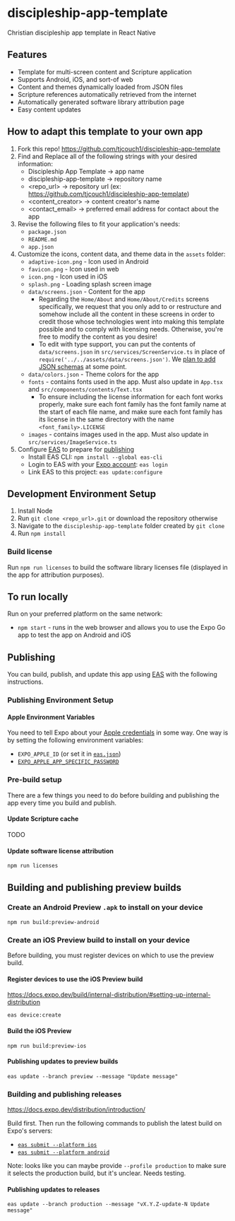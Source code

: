 # discipleship-app-template
Christian discipleship app template in React Native

## Features

- Template for multi-screen content and Scripture application
- Supports Android, iOS, and sort-of web
- Content and themes dynamically loaded from JSON files
- Scripture references automatically retrieved from the internet
- Automatically generated software library attribution page
- Easy content updates

## How to adapt this template to your own app

1. Fork this repo! https://github.com/tjcouch1/discipleship-app-template
2. Find and Replace all of the following strings with your desired information:
    - Discipleship App Template -> app name
    - discipleship-app-template -> repository name
    - <repo_url> -> repository url (ex: https://github.com/tjcouch1/discipleship-app-template)
    - <content_creator> -> content creator's name
    - <contact_email> -> preferred email address for contact about the app
3. Revise the following files to fit your application's needs:
    - `package.json`
    - `README.md`
    - `app.json`
4. Customize the icons, content data, and theme data in the `assets` folder:
    - `adaptive-icon.png` - Icon used in Android
    - `favicon.png` - Icon used in web
    - `icon.png` - Icon used in iOS
    - `splash.png` - Loading splash screen image
    - `data/screens.json` - Content for the app
      - Regarding the `Home/About` and `Home/About/Credits` screens specifically, we request that you only add to or restructure and somehow include all the content in these screens in order to credit those whose technologies went into making this template possible and to comply with licensing needs. Otherwise, you're free to modify the content as you desire!
      - To edit with type support, you can put the contents of `data/screens.json` in `src/services/ScreenService.ts` in place of `require('../../assets/data/screens.json')`. We [plan to add JSON schemas](https://github.com/tjcouch1/discipleship%2Dapp%2Dtemplate/issues/25) at some point.
    - `data/colors.json` - Theme colors for the app
    - `fonts` - contains fonts used in the app. Must also update in `App.tsx` and `src/components/contents/Text.tsx`
      - To ensure including the license information for each font works properly, make sure each font family has the font family name at the start of each file name, and make sure each font family has its license in the same directory with the name `<font_family>.LICENSE`
    - `images` - contains images used in the app. Must also update in `src/services/ImageService.ts`
5. Configure [EAS](https://docs.expo.dev/eas/) to prepare for [publishing](#publishing)
    - Install EAS CLI: `npm install --global eas-cli`
    - Login to EAS with your [Expo account](https://expo.dev/): `eas login`
    - Link EAS to this project: `eas update:configure`

## Development Environment Setup

1. Install Node
2. Run `git clone <repo_url>.git` or download the repository otherwise
3. Navigate to the `discipleship-app-template` folder created by `git clone`
4. Run `npm install`

### Build license 

Run `npm run licenses` to build the software library licenses file (displayed in the app for attribution purposes).

## To run locally

Run on your preferred platform on the same network:

- `npm start` - runs in the web browser and allows you to use the Expo Go app to test the app on Android and iOS

## Publishing

You can build, publish, and update this app using [EAS](https://docs.expo.dev/eas/) with the following instructions.

### Publishing Environment Setup

#### Apple Environment Variables

You need to tell Expo about your [Apple credentials](https://docs.expo.dev/submit/ios/#2-start-the-submission) in some way. One way is by setting the following environment variables:

- `EXPO_APPLE_ID` (or set it in [`eas.json`](https://docs.expo.dev/eas/json/#appleid))
- [`EXPO_APPLE_APP_SPECIFIC_PASSWORD`](https://github.com/expo/fyi/blob/main/apple-app-specific-password.md)

### Pre-build setup

There are a few things you need to do before building and publishing the app every time you build and publish.

#### Update Scripture cache

TODO

#### Update software license attribution

`npm run licenses`

## Building and publishing preview builds

### Create an Android Preview `.apk` to install on your device

`npm run build:preview-android`

### Create an iOS Preview build to install on your device

Before building, you must register devices on which to use the preview build.

#### Register devices to use the iOS Preview build

https://docs.expo.dev/build/internal-distribution/#setting-up-internal-distribution

`eas device:create`

#### Build the iOS Preview

`npm run build:preview-ios`

#### Publishing updates to preview builds

`eas update --branch preview --message "Update message"`

### Building and publishing releases

https://docs.expo.dev/distribution/introduction/

Build first. Then run the following commands to publish the latest build on Expo's servers:

- [`eas submit --platform ios`](https://docs.expo.dev/submit/ios/)
- [`eas submit --platform android`](https://docs.expo.dev/submit/android/)

Note: looks like you can maybe provide `--profile production` to make sure it selects the production build, but it's unclear. Needs testing.

#### Publishing updates to releases

`eas update --branch production --message "vX.Y.Z-update-N Update message"`